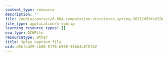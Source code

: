 ```yaml
---
content_type: resource
description: ''
file: /media/courses/6-004-computation-structures-spring-2017/d5bfcd29cb865f76b93843bb4c0f8fb2_q30W7ApRqjI.vtt
file_type: application/x-subrip
learning_resource_types: []
ocw_type: OCWFile
resourcetype: Other
title: 3play caption file
uid: d5bfcd29-cb86-5f76-b938-43bb4c0f8fb2
---
```


